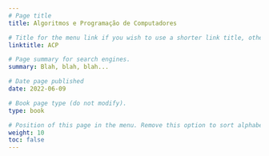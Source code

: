 ```yaml
---
# Page title
title: Algoritmos e Programação de Computadores 

# Title for the menu link if you wish to use a shorter link title, otherwise remove this option.
linktitle: ACP

# Page summary for search engines.
summary: Blah, blah, blah...

# Date page published
date: 2022-06-09

# Book page type (do not modify).
type: book

# Position of this page in the menu. Remove this option to sort alphabetically.
weight: 10
toc: false
---
```

